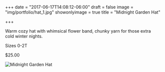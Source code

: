 +++
date = "2017-06-17T14:08:12-06:00"
draft = false
image = "img/portfolio/hat_1.jpg"
showonlyimage = true
title = "Midnight Garden Hat"

+++

Warm cozy hat with whimsical flower band, chunky yarn for those extra cold winter nights.

Sizes 0-2T

$25.00

![Midnight Garden Hat](/img/portfolio/hat_1.jpg)
